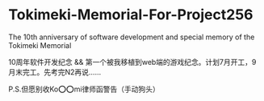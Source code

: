 # Tokimeki-Memorial-For-Project256
The 10th anniversary of software development and special memory of the Tokimeki Memorial

10周年软件开发纪念 && 第一个被我移植到web端的游戏纪念。计划7月开工，9月末完工。先考完N2再说……

P.S.但愿别收Ko⭕️⭕️mi律师函警告（手动狗头）
